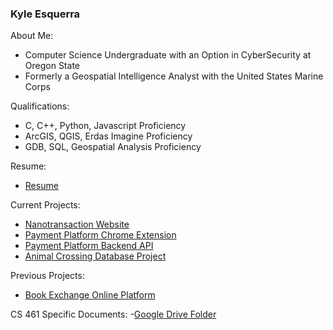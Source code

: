 ### Kyle Esquerra

About Me:
 - Computer Science Undergraduate with an Option in CyberSecurity at Oregon State
 - Formerly a Geospatial Intelligence Analyst with the United States Marine Corps
 
Qualifications:
 - C, C++, Python, Javascript Proficiency
 - ArcGIS, QGIS, Erdas Imagine Proficiency
 - GDB, SQL, Geospatial Analysis Proficiency

Resume:
 - [Resume](https://docs.google.com/document/d/1MBtDMOfuDyvKeVhVQmRPdVEYf_Erqa7J0FCX56Wa9w4/edit?usp=sharing)
  
 Current Projects:
 - [Nanotransaction Website](https://github.com/ZephyrNanotransaction/Nanotransaction_Website)
 - [Payment Platform Chrome Extension](https://gitlab.com/zephyr-payments/web-extension)
 - [Payment Platform Backend API](https://gitlab.com/zephyr-payments/api)
 - [Animal Crossing Database Project](https://github.com/kesquerra/cs340_acnh)
  
 Previous Projects:
 - [Book Exchange Online Platform](https://github.com/bookswap361/bookSwap)
 
 CS 461 Specific Documents:
 -[Google Drive Folder](https://drive.google.com/drive/u/1/folders/1_j3YvHD1j3w2MQ52pxiJdma0uA4GMcIF)
  
 
